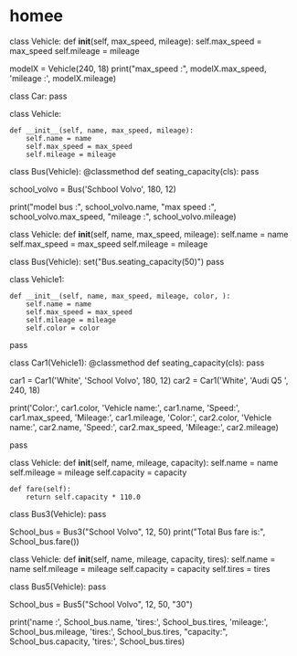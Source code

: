 # homee
class Vehicle:
    def __init__(self, max_speed, mileage):
        self.max_speed = max_speed
        self.mileage = mileage


modelX = Vehicle(240, 18)
print("max_speed :", modelX.max_speed, 'mileage :', modelX.mileage)


class Car:
    pass


class Vehicle:

    def __init__(self, name, max_speed, mileage):
        self.name = name
        self.max_speed = max_speed
        self.mileage = mileage


class Bus(Vehicle):
    @classmethod
    def seating_capacity(cls):
        pass


school_volvo = Bus('Schbool Volvo', 180, 12)

print("model bus :", school_volvo.name, "max speed :", school_volvo.max_speed, "mileage :", school_volvo.mileage)


class Vehicle:
    def __init__(self, name, max_speed, mileage):
        self.name = name
        self.max_speed = max_speed
        self.mileage = mileage


class Bus(Vehicle):
    set("Bus.seating_capacity(50)")
    pass


class Vehicle1:

    def __init__(self, name, max_speed, mileage, color, ):
        self.name = name
        self.max_speed = max_speed
        self.mileage = mileage
        self.color = color


pass

class Car1(Vehicle1):
    @classmethod
    def seating_capacity(cls):
        pass

car1 = Car1('White', 'School Volvo', 180, 12)
car2 = Car1('White', 'Audi Q5 ', 240, 18)

print('Color:', car1.color, 'Vehicle name:', car1.name, 'Speed:', car1.max_speed, 'Mileage:', car1.mileage, 'Color:',
      car2.color, 'Vehicle name:', car2.name,
      'Speed:', car2.max_speed,
      'Mileage:', car2.mileage)

pass


class Vehicle:
    def __init__(self, name, mileage, capacity):
        self.name = name
        self.mileage = mileage
        self.capacity = capacity

    def fare(self):
        return self.capacity * 110.0

class Bus3(Vehicle):
    pass

School_bus = Bus3("School Volvo", 12, 50)
print("Total Bus fare is:", School_bus.fare())


class Vehicle:
    def __init__(self, name, mileage, capacity, tires):
        self.name = name
        self.mileage = mileage
        self.capacity = capacity
        self.tires = tires


class Bus5(Vehicle):
    pass


School_bus = Bus5("School Volvo", 12, 50, "30")


print('name :', School_bus.name, 'tires:', School_bus.tires, 'mileage:', School_bus.mileage, 'tires:', School_bus.tires,
      "capacity:", School_bus.capacity, 'tires:', School_bus.tires)

